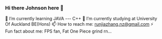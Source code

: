 ### Hi there Johnson here 👋
🌱 I’m currently learning JAVA --- C++
🔭 I’m currently studying at University Of Auckland BE(Hons)
📫 How to reach me: runjiazhang.nz@gmail.com
⚡ Fun fact about me: FPS fan, Fat One Piece grind rn...

<!--
**ZingZing001/ZingZing001** is a ✨ _special_ ✨ repository because its `README.md` (this file) appears on your GitHub profile.

Here are some ideas to get you started:

- 🔭 I’m currently working on ...
- 🌱 I’m currently learning ...
- 👯 I’m looking to collaborate on ...
- 🤔 I’m looking for help with ...
- 💬 Ask me about ...
- 📫 How to reach me: ...
- 😄 Pronouns: ...
- ⚡ Fun fact: ...
-->
